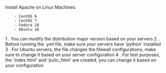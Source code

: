 Install Apache on Linux Machines:

        - CentOS 6
        - CentOS 7
        - Fedora 28
        - Ubuntu 16

1 . You can modify the distribution major version based on your servers
2 . Before running the .yml file, make sure your servers have 'python' installed
3 . For Ubuntu servers, the file changes the filewall configurations, make sure to change it based on your server configuration
4 . For test purposes, the 'index.html' and 'pulic_html' are created, you can change it based on your configuration


